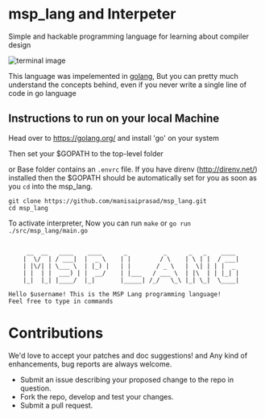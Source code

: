 # msp_lang and Interpeter
Simple and hackable programming language for learning about compiler design

![terminal image](https://github.com/manisaiprasad/msp_lang/blob/master/simple.gif)

This language was impelemented in [golang](https://golang.org/), But you can pretty much understand the concepts behind, even if you never write a single line of code in go language

## Instructions to run on your local Machine 
Head over to https://golang.org/ and install 'go' on your system 

Then set your $GOPATH to the top-level folder 

or Base folder contains an `.envrc` file. If you have direnv (http://direnv.net/) installed then the $GOPATH should be
automatically set for you as soon as you `cd` into the msp_lang.

```
git clone https://github.com/manisaiprasad/msp_lang.git
cd msp_lang
```

To activate interpreter, Now you can run `make` 
or `go run ./src/msp_lang/main.go`


```

	 __  __   ____    ____      _          _      _   _    ____
	|  \/  | / ___|  |  _ \    | |        / \    | \ | |  / ___|
	| |\/| | \___ \  | |_) |   | |       / _ \   |  \| | | |  _
	| |  | |  ___) | |  __/    | |___   / ___ \  | |\  | | |_| |
	|_|  |_| |____/  |_|       |_____| /_/   \_\ |_| \_|  \____|

Hello $username! This is the MSP Lang programming language!
Feel free to type in commands
```
# Contributions
We'd love to accept your patches and doc suggestions! and Any kind of enhancements, bug reports are always welcome.

* Submit an issue describing your proposed change to the repo in question.
* Fork the repo, develop and test your changes.
* Submit a pull request.
